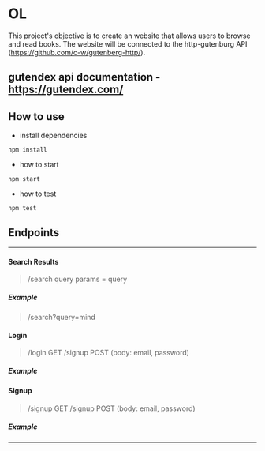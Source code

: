 # OL

This project's objective is to create an website that allows users to browse and read books. The website will be connected to the http-gutenburg API (https://github.com/c-w/gutenberg-http/).

## gutendex api documentation - https://gutendex.com/

## How to use

* install dependencies

``npm install
``

* how to start

``npm start
``

* how to test

``npm test
``

## Endpoints

---

#### Search Results

> /search
> query params = query

##### Example

> /search?query=mind


#### Login

> /login GET
> /signup POST (body: email, password)

##### Example

> 

#### Signup

> /signup GET
> /signup POST (body: email, password)

##### Example

> 

---
